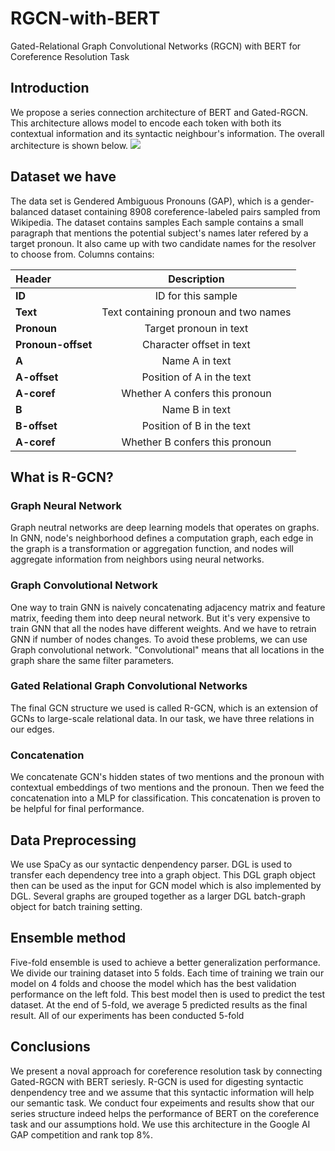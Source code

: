 # RGCN-with-BERT
Gated-Relational Graph Convolutional Networks (RGCN) with BERT for Coreference Resolution Task

## Introduction
We propose a series connection architecture of BERT and Gated-RGCN. This architecture allows model to encode each token with both its contextual information and its syntactic neighbour's information. The overall architecture is shown below.
![](https://i.imgur.com/aAK43SM.png)



## Dataset we have
The data set is Gendered Ambiguous Pronouns (GAP), which is a gender-balanced dataset containing 8908 coreference-labeled pairs sampled from Wikipedia. The dataset contains samples Each sample contains a small paragraph that mentions the potential subject's names later refered by a target pronoun. It also came up with two candidate names for the resolver to choose from. Columns contains: 

|  Header        | Description     | 
| :------------- | :----------: |
|  <strong>ID</strong> | ID for this sample   | 
|  <strong>Text</strong> | Text containing pronoun and two names   | 
|  <strong>Pronoun</strong> | Target pronoun in text   |
|  <strong>Pronoun-offset</strong> | Character offset in text   |
|  <strong>A</strong> | Name A in text   |
|  <strong>A-offset</strong> | Position of A in the text |
|  <strong>A-coref</strong> | Whether A confers this pronoun |
|  <strong>B</strong> | Name B in text |
|  <strong>B-offset</strong> | Position of B in the text |
|  <strong>A-coref</strong> | Whether B confers this pronoun |


## What is R-GCN?
### Graph Neural Network
Graph neutral networks are deep learning models that operates on graphs. In GNN, node's neighborhood defines a computation graph, each edge in the graph is a transformation or aggregation function, and nodes will aggregate information from neighbors using neural networks. 
### Graph Convolutional Network
One way to train GNN is naively concatenating adjacency matrix and feature matrix, feeding them into deep neural network. But it's very expensive to train GNN that all the nodes have different weights. And we have to retrain GNN if number of nodes changes. To avoid these problems, we can use Graph convolutional network. "Convolutional" means that all locations in the graph share the same filter parameters. 
### Gated Relational Graph Convolutional Networks
The final GCN structure we used is called R-GCN, which is an extension of GCNs to large-scale relational data. In our task, we have three relations in our edges.



### Concatenation
We concatenate GCN's hidden states of two mentions and the pronoun with contextual embeddings of two mentions and the pronoun. Then we feed the concatenation into a MLP for classification. This concatenation is proven to be helpful for final performance.

## Data Preprocessing

We use SpaCy as our syntactic denpendency parser. DGL is used to transfer each dependency tree into a graph object. This DGL graph object then can be used as the input for GCN model which is also implemented by DGL. Several graphs are grouped together as a larger DGL batch-graph object for batch training setting.

## Ensemble method
Five-fold ensemble is used to achieve a better generalization performance. We divide our training dataset into 5 folds. Each time of training we train our model on 4 folds and choose the model which has the best validation performance on the left fold. This best model then is used to predict the test dataset. At the end of 5-fold, we average 5 predicted results as the final result. All of our experiments has been conducted 5-fold 

## Conclusions
We present a noval approach for coreference resolution task by connecting Gated-RGCN with BERT seriesly. R-GCN is used for digesting syntactic denpendency tree and we assume that this syntactic information will help our semantic task. We conduct four expeiments and results show that our series structure indeed helps the performance of BERT on the coreference task and our assumptions hold. We use this architecture in the Google AI GAP competition and rank top 8%.
